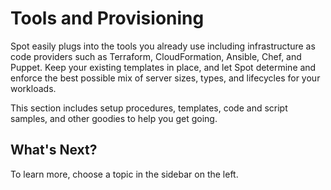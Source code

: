 # Tools and Provisioning

Spot easily plugs into the tools you already use including infrastructure as code providers such as Terraform, CloudFormation, Ansible, Chef, and Puppet. Keep your existing templates in place, and let Spot determine and enforce the best possible mix of server sizes, types, and lifecycles for your workloads.

This section includes setup procedures, templates, code and script samples, and other goodies to help you get going.

## What's Next?

To learn more, choose a topic in the sidebar on the left.
